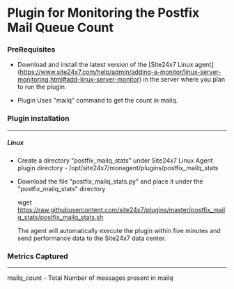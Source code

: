 Plugin for Monitoring the Postfix Mail Queue Count
==================================================

### PreRequisites

- Download and install the latest version of the [Site24x7 Linux agent] (https://www.site24x7.com/help/admin/adding-a-monitor/linux-server-monitoring.html#add-linux-server-monitor) in the server where you plan to run the plugin. 

- Plugin Uses "mailq" command to get the count in mailq.

### Plugin installation
---
##### Linux 

- Create a directory "postfix_mailq_stats" under Site24x7 Linux Agent plugin directory - /opt/site24x7/monagent/plugins/postfix_mailq_stats

- Download the file "postfix_mailq_stats.py" and place it under the "postfix_mailq_stats" directory
  
  wget https://raw.githubusercontent.com/site24x7/plugins/master/postfix_mailq_stats/postfix_mailq_stats.sh
	
  The agent will automatically execute the plugin within five minutes and send performance data to the Site24x7 data center.


### Metrics Captured
---

mailq_count - Total Number of messages present in mailq